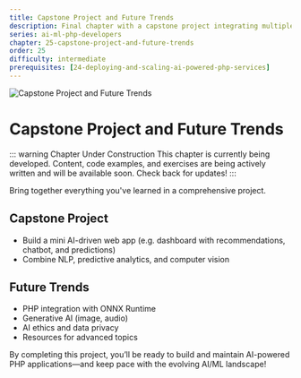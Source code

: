 ```yaml
---
title: Capstone Project and Future Trends
description: Final chapter with a capstone project integrating multiple AI/ML techniques in a PHP web app. Discusses emerging trends, ONNX Runtime, AI ethics, and resources for further learning.
series: ai-ml-php-developers
chapter: 25-capstone-project-and-future-trends
order: 25
difficulty: intermediate
prerequisites: [24-deploying-and-scaling-ai-powered-php-services]
---
```


![Capstone Project and Future Trends](/images/ai-ml-php-developers/chapter-25-capstone-future-trends-hero-full.webp)

# Capstone Project and Future Trends

::: warning Chapter Under Construction
This chapter is currently being developed. Content, code examples, and exercises are being actively written and will be available soon. Check back for updates!
:::

Bring together everything you've learned in a comprehensive project.

## Capstone Project

- Build a mini AI-driven web app (e.g. dashboard with recommendations, chatbot, and predictions)
- Combine NLP, predictive analytics, and computer vision

## Future Trends

- PHP integration with ONNX Runtime
- Generative AI (image, audio)
- AI ethics and data privacy
- Resources for advanced topics

By completing this project, you’ll be ready to build and maintain AI-powered PHP applications—and keep pace with the evolving AI/ML landscape!
